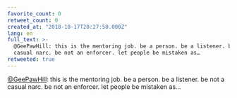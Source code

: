 ```yaml
---
favorite_count: 0
retweet_count: 0
created_at: "2018-10-17T20:27:50.000Z"
lang: en
full_text: >-
  @GeePawHill: this is the mentoring job. be a person. be a listener. be not a
  casual narc. be not an enforcer. let people be mistaken as…
retweeted: true
---
```


[@GeePawHill](https://twitter.com/GeePawHill): this is the mentoring job. be a
person. be a listener. be not a casual narc. be not an enforcer. let people be
mistaken as…
